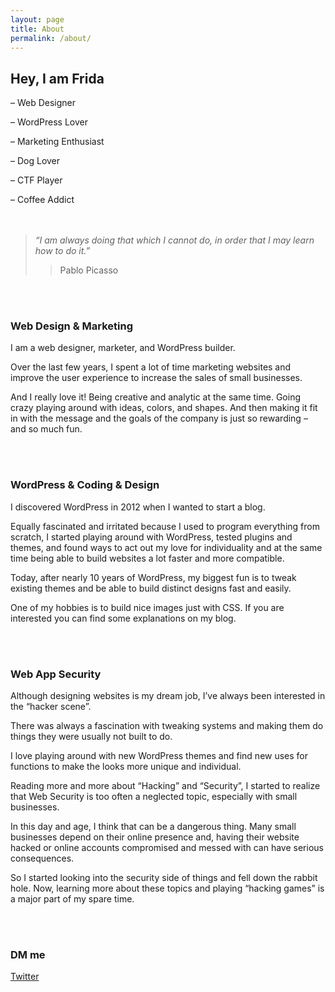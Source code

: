 ```yaml
---
layout: page
title: About
permalink: /about/
---
```


## Hey, I am Frida

– Web Designer

– WordPress Lover

– Marketing Enthusiast

– Dog Lover

– CTF Player

– Coffee Addict   
<br><br>

> *“I am always doing that which I cannot do, in order that I may learn how to do it.”*
>>  Pablo Picasso

<br><br>

### Web Design & Marketing

I am a web designer, marketer, and WordPress builder.

Over the last few years, I spent a lot of time marketing websites and improve the user experience to increase the sales of small businesses.

And I really love it! Being creative and analytic at the same time. Going crazy playing around with ideas, colors, and shapes. And then making it fit in with the message and the goals of the company is just so rewarding – and so much fun.

<br><br>

### WordPress & Coding & Design

I discovered WordPress in 2012 when I wanted to start a blog.

Equally fascinated and irritated because I used to program everything from scratch, I started playing around with WordPress, tested plugins and themes, and found ways to act out my love for individuality and at the same time being able to build websites a lot faster and more compatible.

Today, after nearly 10 years of WordPress, my biggest fun is to tweak existing themes and be able to build distinct designs fast and easily.

One of my hobbies is to build nice images just with CSS. If you are interested you can find some explanations on my blog.

<br><br>

### Web App Security

Although designing websites is my dream job, I’ve always been interested in the “hacker scene”.

There was always a fascination with tweaking systems and making them do things they were usually not built to do.

I love playing around with new WordPress themes and find new uses for functions to make the looks more unique and individual.

Reading more and more about “Hacking” and “Security”, I started to realize that Web Security is too often a neglected topic, especially with small businesses.

In this day and age, I think that can be a dangerous thing. Many small businesses depend on their online presence and, having their website hacked or online accounts compromised and messed with can have serious consequences.

So I started looking into the security side of things and fell down the rabbit hole. Now, learning more about these topics and playing “hacking games” is a major part of my spare time. 



<br><br>

### DM me

<a href="https://twitter.com/CodeWithFrida">Twitter</a>
